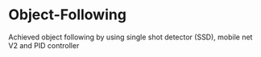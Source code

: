 # Object-Following
Achieved object following by using single shot detector (SSD), mobile net V2 and PID controller 
